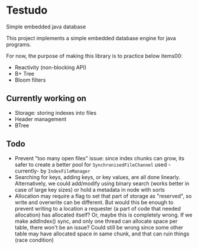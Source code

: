 # Testudo
Simple embedded java database

This project implements a simple embedded database engine for java programs.

For now, the purpose of making this library is to practice below items00:

- Reactivity (non-blocking API)
- B+ Tree
- Bloom filters


## Currently working on

- Storage: storing indexes into files
- Header management
- BTree

## Todo

- Prevent "too many open files" issue: since index chunks can grow, its safer to create a better pool for `SynchronisedFileChannel` used -currently- by `IndexFileManager`
- Searching for keys, adding keys, or key values, are all done linearly. Alternatively, we could add/modify using binary search (works better in case of large key sizes) or hold a metadata in node with sorts
- Allocation may require a flag to set that part of storage as "reserved", so write and overwrite can be different. But would this be enough to prevent writing to a location a requester (a part of code that needed allocation) has allocated itself? Or, maybe this is completely wrong. If we make addIndex() sync, and only one thread can allocate space per table, there won't be an issue? Could still be wrong since some other table may have allocated space in same chunk, and that can ruin things (race condition)
